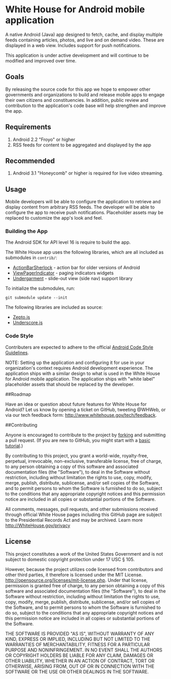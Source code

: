 # White House for Android mobile application

A native Android (Java) app designed to fetch, cache, and display
multiple feeds containing articles, photos, and live and on demand
video. These are displayed in a web view. Includes support for push
notifications.

This application is under active development and will continue to be
modified and improved over time.

## Goals

By releasing the source code for this app we hope to empower other
governments and organizations to build and release mobile apps to
engage their own citizens and constituencies. In addition, public
review and contribution to the application's code base will help
strengthen and improve the app.

## Requirements

1. Android 2.2 "Froyo" or higher
2. RSS feeds for content to be aggregated and displayed by the app

## Recommended

1. Android 3.1 "Honeycomb" or higher is required for live video streaming.

## Usage

Mobile developers will be able to configure the application to
retrieve and display content from arbitrary RSS feeds. The developer
will be able to configure the app to receive push
notifications. Placeholder assets may be replaced to customize the
app's look and feel.

### Building the App

The Android SDK for API level 16 is require to build the app.

The White House app uses the following libraries, which are all
included as submodules in `contrib/`:

* [ActionBarSherlock][] - action bar for older versions of Android
* [ViewPagerIndicator][] - paging indicators widgets
* [Undergarment][] - slide-out view (side nav) support library

To initialize the submodules, run:

    git submodule update --init

The following libraries are included as source:

* [Zepto.js][]
* [Underscore.js][]

### Code Style

Contributers are expected to adhere to the official [Android
Code Style Guidelines][style].


NOTE: Setting up the application and configuring it for use in your
organization's context requires Android development experience. The
application ships with a similar design to what is used in the White
House for Android mobile application. The application ships with
"white label" placeholder assets that should be replaced by the
developer.

##Roadmap

Have an idea or question about future features for White House for
Android? Let us know by opening a ticket on GitHub, tweeting @WHWeb,
or via our tech feedback form:
http://www.whitehouse.gov/tech/feedback.

##Contributing

Anyone is encouraged to contribute to the project by
[forking][] and submitting
a pull request. (If you are new to GitHub, you might start with a
[basic tutorial][].)
 
By contributing to this project, you grant a world-wide, royalty-free,
perpetual, irrevocable, non-exclusive, transferable license, free of
charge, to any person obtaining a copy of this software and associated
documentation files (the "Software"), to deal in the Software without
restriction, including without limitation the rights to use, copy,
modify, merge, publish, distribute, sublicense, and/or sell copies of
the Software, and to permit persons to whom the Software is furnished
to do so, subject to the conditions that any appropriate copyright
notices and this permission notice are included in all copies or
substantial portions of the Software.
 
All comments, messages, pull requests, and other submissions received
through official White House pages including this GitHub page are
subject to the Presidential Records Act and may be archived. Learn
more http://WhiteHouse.gov/privacy
 
## License

This project constitutes a work of the United States Government and is
not subject to domestic copyright protection under 17 USC § 105.

However, because the project utilizes code licensed from contributors
and other third parties, it therefore is licensed under the MIT
License.  http://opensource.org/licenses/mit-license.php.  Under that
license, permission is granted free of charge, to any person obtaining
a copy of this software and associated documentation files (the
"Software"), to deal in the Software without restriction, including
without limitation the rights to use, copy, modify, merge, publish,
distribute, sublicense, and/or sell copies of the Software, and to
permit persons to whom the Software is furnished to do so, subject to
the conditions that any appropriate copyright notices and this
permission notice are included in all copies or substantial portions
of the Software.

THE SOFTWARE IS PROVIDED "AS IS", WITHOUT WARRANTY OF ANY KIND,
EXPRESS OR IMPLIED, INCLUDING BUT NOT LIMITED TO THE WARRANTIES OF
MERCHANTABILITY, FITNESS FOR A PARTICULAR PURPOSE AND
NONINFRINGEMENT. IN NO EVENT SHALL THE AUTHORS OR COPYRIGHT HOLDERS BE
LIABLE FOR ANY CLAIM, DAMAGES OR OTHER LIABILITY, WHETHER IN AN ACTION
OF CONTRACT, TORT OR OTHERWISE, ARISING FROM, OUT OF OR IN CONNECTION
WITH THE SOFTWARE OR THE USE OR OTHER DEALINGS IN THE SOFTWARE.




[ActionBarSherlock]: http://actionbarsherlock.com/
[ViewPagerIndicator]: https://github.com/JakeWharton/Android-ViewPagerIndicator
[Undergarment]: https://github.com/eddieringle/android-undergarment
[Underscore.js]: http://underscorejs.org/
[Zepto.js]: http://zeptojs.com/

[style]: http://source.android.com/source/code-style.html
[forking]: https://help.github.com/articles/fork-a-repo
[basic tutorial]: https://help.github.com/articles/set-up-git
